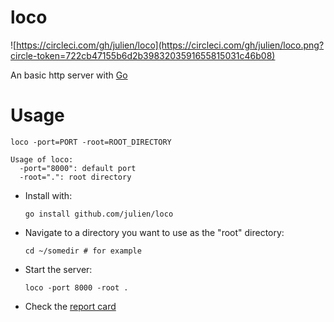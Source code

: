 loco
====

![https://circleci.com/gh/julien/loco](https://circleci.com/gh/julien/loco.png?circle-token=722cb47155b6d2b3983203591655815031c46b08)


An basic http server with [Go](http://golang.org)

Usage
=====

```shell
loco -port=PORT -root=ROOT_DIRECTORY
```

```shell
Usage of loco:
  -port="8000": default port
  -root=".": root directory
```

+ Install with:

  `go install github.com/julien/loco`


+ Navigate to a directory you want to use as the "root" directory:

  `cd ~/somedir # for example`

+ Start the server:

  `loco -port 8000 -root .`

+ Check the [report card](http://goreportcard.com/report/julien/loco)



